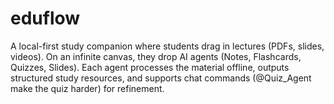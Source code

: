 # eduflow
A local-first study companion where students drag in lectures (PDFs, slides, videos). On an infinite canvas, they drop AI agents (Notes, Flashcards, Quizzes, Slides). Each agent processes the material offline, outputs structured study resources, and supports chat commands (@Quiz_Agent make the quiz harder) for refinement.
